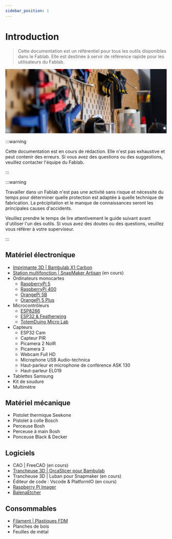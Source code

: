 ```yaml
---
sidebar_position: 1
---
```


# Introduction

> Cette documentation est un référentiel pour tous les outils disponibles dans le Fablab. Elle est destinée à servir de référence rapide pour les utilisateurs du Fablab.

![Outils](/assets/readme-1.png)

:::warning

Cette documentation est en cours de rédaction. Elle n'est pas exhaustive et peut contenir des erreurs. Si vous avez des questions ou des suggestions, veuillez contacter l'équipe du Fablab.

:::

:::warning

Travailler dans un Fablab n'est pas une activité sans risque et nécessite du temps pour déterminer quelle protection est adaptée à quelle technique de fabrication. La précipitation et le manque de connaissances seront les principales causes d'accidents.

Veuillez prendre le temps de lire attentivement le guide suivant avant d'utiliser l'un des outils.
Si vous avez des doutes ou des questions, veuillez vous référer à votre superviseur.

:::

## Matériel électronique

- [Imprimante 3D | Bambulab X1 Carbon](/docs/3d_printing/bambulab.md)
- [Station multifonction | SnapMaker Artisan](/docs/CNC/snapmaker.md) (en cours)
- Ordinateurs monocartes
  - [RaspberryPi 5](https://www.raspberrypi.com/products/raspberry-pi-5/)
  - [RaspberryPi 400](https://www.raspberrypi.com/products/raspberry-pi-400/)
  - [OrangePi 5B](http://www.orangepi.org/html/hardWare/computerAndMicrocontrollers/details/Orange-Pi-5B.html)
  - [OrangePi 5 Plus](http://www.orangepi.org/html/hardWare/computerAndMicrocontrollers/details/Orange-Pi-5-plus.html)
- Microcontrôleurs
  - [ESP8266](https://en.wikipedia.org/wiki/ESP8266)
  - [ESP32 & Featherwing](https://www.adafruit.com/product/4264)
  - [TotemDuino Micro Lab](https://totemmaker.net/product/totemduino-microlab/)
- Capteurs
  - ESP32 Cam
  - Capteur PIR
  - Picamera 2 NoIR
  - Picamera 3
  - Webcam Full HD
  - Microphone USB Audio-technica
  - Haut-parleur et microphone de conférence ASK 130
  - Haut-parleur EL019
- Tablettes Samsung
- Kit de soudure
- Multimètre

## Matériel mécanique

- Pistolet thermique Seekone
- Pistolet à colle Bosch
- Perceuse Bosh
- Perceuse à main Bosh
- Ponceuse Black & Decker

## Logiciels

- CAO | FreeCAD (en cours)
- [Trancheuse 3D | OrcaSlicer pour Bambulab](/docs/3d_printing/orcaslicer.md)
- Trancheuse 3D | Luban pour Snapmaker (en cours)
- Éditeur de code : Vscode & PlatformIO (en cours)
- [Raspberry Pi Imager](https://www.raspberrypi.com/software/)
- [BalenaEtcher](https://etcher.balena.io/)

## Consommables

- [Filament | Plastiques FDM](/docs/3d_printing/filament.md)
- Planches de bois
- Feuilles de métal
